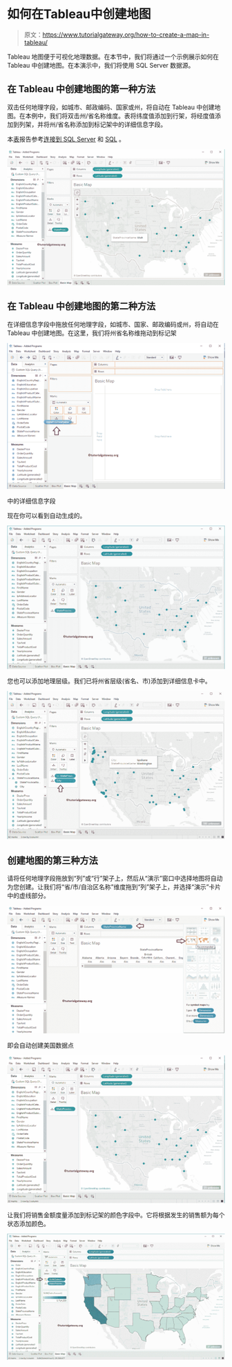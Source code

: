 # 如何在Tableau中创建地图

> 原文：<https://www.tutorialgateway.org/how-to-create-a-map-in-tableau/>

Tableau 地图便于可视化地理数据。在本节中，我们将通过一个示例展示如何在 Tableau 中创建地图。在本演示中，我们将使用 SQL Server 数据源。

## 在 Tableau 中创建地图的第一种方法

双击任何地理字段，如城市、邮政编码、国家或州，将自动在 Tableau 中创建地图。在本例中，我们将双击州/省名称维度。表将纬度值添加到行架，将经度值添加到列架，并将州/省名称添加到标记架中的详细信息字段。

本[表](https://www.tutorialgateway.org/tableau/)报告参考[连接到 SQL Server](https://www.tutorialgateway.org/connecting-tableau-to-sql-server/) 和 [SQL](https://www.tutorialgateway.org/sql/) 。

![How to Create a Map in Tableau 2](img/403d855e98bb98dbb58fd3aca7c178d0.png)

## 在 Tableau 中创建地图的第二种方法

在详细信息字段中拖放任何地理字段，如城市、国家、邮政编码或州，将自动在 Tableau 中创建地图。在这里，我们将州省名称维拖动到标记架

![How to Create a Map in Tableau 3](img/106eb2ce788732a28131aaafa7546b5f.png)

中的详细信息字段

现在你可以看到自动生成的。

![How to Create a Map in Tableau 4](img/efd0b9149691d6a67a20fd38f1c5a865.png)

您也可以添加地理层级。我们已将州省层级(省名、市)添加到详细信息卡中。

![How to Create a Map in Tableau 5](img/75d9cab906604e443f19c0dd5b758f94.png)

## 创建地图的第三种方法

请将任何地理字段拖放到“列”或“行”架子上，然后从“演示”窗口中选择地图将自动为您创建。让我们将“省/市/自治区名称”维度拖到“列”架子上，并选择“演示”卡片中的虚线部分。

![How to Create a Map in Tableau 6](img/9a77e67a7b3f5ab5e45d83f435054978.png)

即会自动创建美国数据点

![How to Create a Map in Tableau 7](img/92b636937ab29bceb68fc2999fdce489.png)

让我们将销售金额度量添加到标记架的颜色字段中。它将根据发生的销售额为每个状态添加颜色。

![How to Create a Map in Tableau 8](img/f312da823325c515288f1f366fe30914.png)